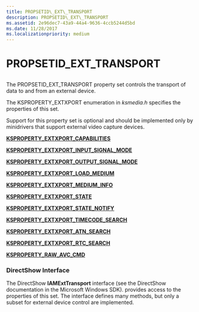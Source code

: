 ```yaml
---
title: PROPSETID\_EXT\_TRANSPORT
description: PROPSETID\_EXT\_TRANSPORT
ms.assetid: 2e96dec7-43a9-44a4-9636-4ccb5244d5bd
ms.date: 11/28/2017
ms.localizationpriority: medium
---
```


# PROPSETID\_EXT\_TRANSPORT


## <span id="ddk_propsetid_ext_transport_ks"></span><span id="DDK_PROPSETID_EXT_TRANSPORT_KS"></span>


The PROPSETID\_EXT\_TRANSPORT property set controls the transport of data to and from an external device.

The KSPROPERTY\_EXTXPORT enumeration in *ksmedia.h* specifies the properties of this set.

Support for this property set is optional and should be implemented only by minidrivers that support external video capture devices.

[**KSPROPERTY\_EXTXPORT\_CAPABILITIES**](ksproperty-extxport-capabilities.md)

[**KSPROPERTY\_EXTXPORT\_INPUT\_SIGNAL\_MODE**](ksproperty-extxport-input-signal-mode.md)

[**KSPROPERTY\_EXTXPORT\_OUTPUT\_SIGNAL\_MODE**](ksproperty-extxport-output-signal-mode.md)

[**KSPROPERTY\_EXTXPORT\_LOAD\_MEDIUM**](ksproperty-extxport-load-medium.md)

[**KSPROPERTY\_EXTXPORT\_MEDIUM\_INFO**](ksproperty-extxport-medium-info.md)

[**KSPROPERTY\_EXTXPORT\_STATE**](ksproperty-extxport-state.md)

[**KSPROPERTY\_EXTXPORT\_STATE\_NOTIFY**](ksproperty-extxport-state-notify.md)

[**KSPROPERTY\_EXTXPORT\_TIMECODE\_SEARCH**](ksproperty-extxport-timecode-search.md)

[**KSPROPERTY\_EXTXPORT\_ATN\_SEARCH**](ksproperty-extxport-atn-search.md)

[**KSPROPERTY\_EXTXPORT\_RTC\_SEARCH**](ksproperty-extxport-rtc-search.md)

[**KSPROPERTY\_RAW\_AVC\_CMD**](ksproperty-raw-avc-cmd.md)

### <span id="directshow_interface"></span><span id="DIRECTSHOW_INTERFACE"></span>DirectShow Interface

The DirectShow **IAMExtTransport** interface (see the DirectShow documentation in the Microsoft Windows SDK). provides access to the properties of this set. The interface defines many methods, but only a subset for external device control are implemented.

 

 





